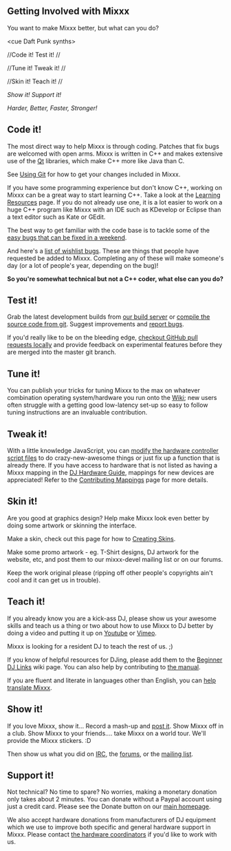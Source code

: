 ## Getting Involved with Mixxx

You want to make Mixxx better, but what can you do?

\<cue Daft Punk synths\>

//Code it\! Test it\! //

//Tune it\! Tweak it\! //

//Skin it\! Teach it\! //

*Show it\! Support it\!*

*Harder, Better, Faster, Stronger\!*

## Code it\!

The most direct way to help Mixxx is through coding. Patches that fix
bugs are welcomed with open arms. Mixxx is written in C++ and makes
extensive use of the [Qt](http://qt.io/) libraries, which make C++ more
like Java than C.

See [Using Git](Using%20Git) for how to get your changes included in
Mixxx.

If you have some programming experience but don't know C++, working on
Mixxx can be a great way to start learning C++. Take a look at the
[Learning Resources](Learning%20Resources) page. If you do not already
use one, it is a lot easier to work on a huge C++ program like Mixxx
with an IDE such as KDevelop or Eclipse than a text editor such as Kate
or GEdit.

The best way to get familiar with the code base is to tackle some of the
[easy bugs that can be fixed in a
weekend](https://bugs.launchpad.net/mixxx?field.tag=easy+weekend&field.status%3Alist=CONFIRMED&field.status%3Alist=TRIAGED).

And here's a [list of wishlist
bugs](https://bugs.launchpad.net/mixxx?field.tag=easy+weekend&field.status%3Alist=CONFIRMED&field.status%3Alist=TRIAGED&field.importance%3Alist=WISHLIST).
These are things that people have requested be added to Mixxx.
Completing any of these will make someone's day (or a lot of people's
year, depending on the bug)\!

**So you're somewhat technical but not a C++ coder, what else can you
do?**

## Test it\!

Grab the latest development builds from [our build
server](http://downloads.mixxx.org/builds/master/release/) or [compile
the source code from git](start#compile%20mixxx%20from%20source%20code).
Suggest improvements and [report bugs](reporting%20bugs).

If you'd really like to be on the bleeding edge, [checkout GitHub pull
requests locally](https://gist.github.com/piscisaureus/3342247) and
provide feedback on experimental features before they are merged into
the master git branch.

## Tune it\!

You can publish your tricks for tuning Mixxx to the max on whatever
combination operating system/hardware you run onto the
[Wiki](http://mixxx.org/wiki/); new users often struggle with a getting
good low-latency set-up so easy to follow tuning instructions are an
invaluable contribution.

## Tweak it\!

With a little knowledge JavaScript, you can [modify the hardware
controller script files](midi_scripting) to do crazy-new-awesome things
or just fix up a function that is already there. If you have access to
hardware that is not listed as having a Mixxx mapping in the [DJ
Hardware Guide](hardware%20compatibility), mappings for new devices are
appreciated\! Refer to the [Contributing
Mappings](Contributing%20Mappings) page for more details.

## Skin it\!

Are you good at graphics design? Help make Mixxx look even better by
doing some artwork or skinning the interface.

Make a skin, check out this page for how to [Creating
Skins](Creating%20Skins).

Make some promo artwork - eg. T-Shirt designs, DJ artwork for the
website, etc, and post them to our mixxx-devel mailing list or on our
forums.

Keep the work original please (ripping off other people's copyrights
ain't cool and it can get us in trouble).

## Teach it\!

If you already know you are a kick-ass DJ, please show us your awesome
skills and teach us a thing or two about how to use Mixxx to DJ better
by doing a video and putting it up on
[Youtube](http://www.youtube.com/results?search_query=mixxx) or
[Vimeo](https://vimeo.com/search?q=mixxx).

Mixxx is looking for a resident DJ to teach the rest of us. ;)

If you know of helpful resources for DJing, please add them to the
[Beginner DJ Links](Beginner%20DJ%20Links) wiki page. You can also help
by contributing to [the manual](https://github.com/mixxxdj/manual).

If you are fluent and literate in languages other than English, you can
[help translate Mixxx](internationalization).

## Show it\!

If you love Mixxx, show it... Record a mash-up and [post
it](http://soundcloud.com/). Show Mixxx off in a club. Show Mixxx to
your friends.... take Mixxx on a world tour. We'll provide the Mixxx
stickers. :D

Then show us what you did on [IRC](irc://freenode.net/#mixxx), the
[forums](http://mixxx.org/forums/), or the [mailing
list](https://lists.sourceforge.net/lists/listinfo/mixxx-devel).

## Support it\!

Not technical? No time to spare? No worries, making a monetary donation
only takes about 2 minutes. You can donate without a Paypal account
using just a credit card. Please see the Donate button on our [main
homepage](http://mixxx.org/).

We also accept hardware donations from manufacturers of DJ equipment
which we use to improve both specific and general hardware support in
Mixxx. Please contact [the hardware coordinators](hardware@mixxx.org) if
you'd like to work with us.
